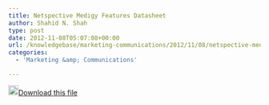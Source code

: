 ```yaml
---
title: Netspective Medigy Features Datasheet
author: Shahid N. Shah
type: post
date: 2012-11-08T05:07:08+00:00
url: /knowledgebase/marketing-communications/2012/11/08/netspective-medigy-features-datasheet/
categories:
  - 'Marketing &amp; Communications'

---
```

[<img class="alignnone size-full wp-image-64189" title="!cid_image001_png@01CDC68A" src="https://www.netspective.com/wp-content/uploads/2012/11/cid_image001_png@01CDC68A.png" alt="" width="20" height="20" />Download this file][1]

 [1]: https://www.netspective.com/wp-content/uploads/2012/05/Netspective-Medigy-Features-Datasheet.pdf